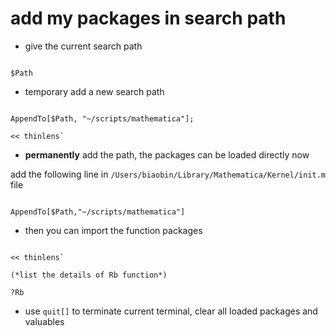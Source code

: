 # add my packages in search path

- give the current search path

```

$Path

```

- temporary add a new search path

```

AppendTo[$Path, "~/scripts/mathematica"];

<< thinlens`

```

- **permanently** add the path, the packages can be loaded directly now

add the following line in ``/Users/biaobin/Library/Mathematica/Kernel/init.m`` file

```

AppendTo[$Path,"~/scripts/mathematica"]

```

- then you can import the function packages

```

<< thinlens`

(*list the details of Rb function*)

?Rb

```

- use ``quit[]`` to terminate current terminal, clear all loaded packages and valuables

 


